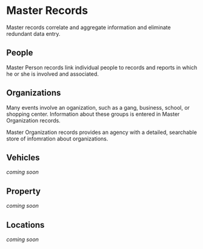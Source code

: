 ﻿# Master Records

Master records correlate and aggregate information and eliminate redundant data entry.

## People

Master Person records link individual people to records and reports in which he or she is involved and associated.

## Organizations

Many events involve an oganization, such as a gang, business, school, or shopping center. Information about these groups is entered in Master Organization records. 

Master Organization records provides an agency with a detailed, searchable store of infomration about organizations.

## Vehicles
*coming soon*

## Property
*coming soon*

## Locations
*coming soon*
